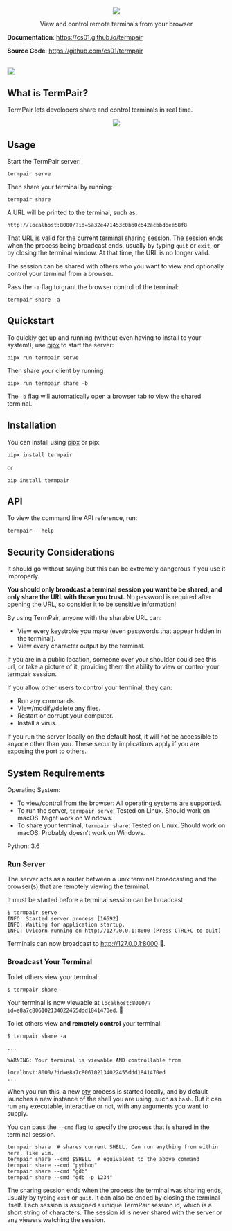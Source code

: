 <div style="text-align: center">
    <img src="https://github.com/cs01/termpair/raw/master/termpair/frontend_src/src/logo.png"/>
    <p>View and control remote terminals from your browser</p>

</div>

**Documentation**: https://cs01.github.io/termpair

**Source Code**: https://github.com/cs01/termpair

<a href="https://badge.fury.io/py/termpair"><img src="https://badge.fury.io/py/termpair.svg" alt="PyPI version" height="18"></a>
---

## What is TermPair?

TermPair lets developers share and control terminals in real time.

<div style="text-align: center">
    <img src="https://github.com/cs01/termpair/raw/master/termpair_browser.gif"/>
</div>

## Usage

Start the TermPair server:

```
termpair serve
```

Then share your terminal by running:

```
termpair share
```

A URL will be printed to the terminal, such as:

```
http://localhost:8000/?id=5a32e471453c0bb0c642acbbd6ee58f8
```

That URL is valid for the current terminal sharing session. The session ends when the process being broadcast ends, usually by typing `quit` or `exit`, or by closing the terminal window. At that time, the URL is no longer valid.

The session can be shared with others who you want to view and optionally control your terminal from a browser.

Pass the `-a` flag to grant the browser control of the terminal:

```
termpair share -a
```

## Quickstart

To quickly get up and running (without even having to install to your system!), use [pipx](https://github.com/pipxproject/pipx) to start the server:

```
pipx run termpair serve
```

Then share your client by running

```
pipx run termpair share -b
```

The `-b` flag will automatically open a browser tab to view the shared terminal.

## Installation

You can install using [pipx](https://github.com/pipxproject/pipx) or pip:

```
pipx install termpair
```

or

```
pip install termpair
```

## API

To view the command line API reference, run:

```
termpair --help
```

## Security Considerations

It should go without saying but this can be extremely dangerous if you use it improperly.

**You should only broadcast a terminal session you want to be shared, and only share the URL with those you trust.** No password is required after opening the URL, so consider it to be sensitive information!

By using TermPair, anyone with the sharable URL can:

- View every keystroke you make (even passwords that appear hidden in the terminal).
- View every character output by the terminal.

If you are in a public location, someone over your shoulder could see this url, or take a picture of it, providing them the ability to view or control your termpair session.

If you allow other users to control your terminal, they can:

- Run any commands.
- View/modify/delete any files.
- Restart or corrupt your computer.
- Install a virus.

If you run the server locally on the default host, it will not be accessible to anyone other than you. These security implications apply if you are exposing the port to others.

## System Requirements

Operating System:

- To view/control from the browser: All operating systems are supported.
- To run the server, `termpair serve`: Tested on Linux. Should work on macOS. Might work on Windows.
- To share your terminal, `termpair share`: Tested on Linux. Should work on macOS. Probably doesn't work on Windows.

Python: 3.6

### Run Server

The server acts as a router between a unix terminal broadcasting and the browser(s) that are remotely viewing the terminal.

It must be started before a terminal session can be broadcast.

```
$ termpair serve
INFO: Started server process [16592]
INFO: Waiting for application startup.
INFO: Uvicorn running on http://127.0.0.1:8000 (Press CTRL+C to quit)
```

Terminals can now broadcast to http://127.0.0.1:8000 🎉.

### Broadcast Your Terminal

To let others view your terminal:

```
$ termpair share
```

Your terminal is now viewable at `localhost:8000/?id=e8a7c806102134022455ddd1841470ed`. 🎉

To let others view **and remotely control** your terminal:

```
$ termpair share -a

...

WARNING: Your terminal is viewable AND controllable from

localhost:8000/?id=e8a7c806102134022455ddd1841470ed
...
```

When you run this, a new [pty](https://en.wikipedia.org/wiki/Pseudoterminal) process is started locally, and by default launches a new instance of the shell you are using, such as `bash`. But it can run any executable, interactive or not, with any arguments you want to supply.

You can pass the `--cmd` flag to specify the process that is shared in the terminal session.

```
termpair share  # shares current SHELL. Can run anything from within here, like vim.
termpair share --cmd $SHELL  # equivalent to the above command
termpair share --cmd "python"
termpair share --cmd "gdb"
termpair share --cmd "gdb -p 1234"
```

The sharing session ends when the process the terminal was sharing ends, usually by typing `exit` or `quit`. It can also be ended by closing the terminal itself. Each session is assigned a unique TermPair session id, which is a short string of characters. The session id is never shared with the server or any viewers watching the session.
